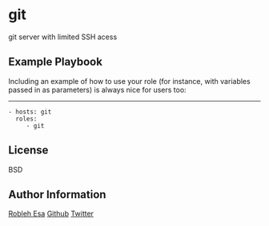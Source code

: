 git
=========

git server with limited SSH acess 

Example Playbook
----------------

Including an example of how to use your role (for instance, with variables passed in as parameters) is always nice for users too:

---
    - hosts: git
      roles:
         - git

License
-------

BSD

Author Information
------------------

[Robleh Esa](https://roblehesa.com)
[Github](https://github.com/robleh)
[Twitter](https://twitter.com/roblehesa)
